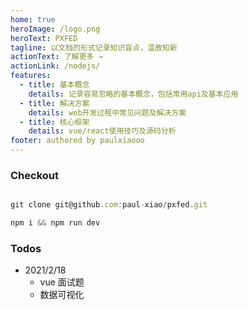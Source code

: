 ```yaml
---
home: true
heroImage: /logo.png
heroText: PXFED
tagline: 以文档的形式记录知识盲点，温故知新
actionText: 了解更多 →
actionLink: /nodejs/
features:
  - title: 基本概念
    details: 记录容易忽略的基本概念，包括常用api及基本应用
  - title: 解决方案
    details: web开发过程中常见问题及解决方案
  - title: 核心框架
    details: vue/react使用技巧及源码分析
footer: authored by paulxiaooo
---
```


### Checkout

```js

git clone git@github.com:paul-xiao/pxfed.git

npm i && npm run dev


```

### Todos

- 2021/2/18
  - vue 面试题
  - 数据可视化
